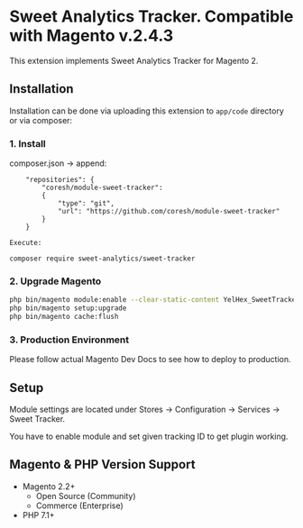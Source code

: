 # Sweet Analytics Tracker. Compatible with Magento v.2.4.3

This extension implements Sweet Analytics Tracker for Magento 2.

## Installation

Installation can be done via uploading this extension to `app/code` directory or via composer:

### 1. Install
composer.json -> append:
```
    "repositories": {
        "coresh/module-sweet-tracker":
        {
            "type": "git",
            "url": "https://github.com/coresh/module-sweet-tracker"
        }
    }
```

```
Execute:

composer require sweet-analytics/sweet-tracker
```

### 2. Upgrade Magento
```bash
php bin/magento module:enable --clear-static-content YelHex_SweetTracker
php bin/magento setup:upgrade
php bin/magento cache:flush
```

### 3. Production Environment
Please follow actual Magento Dev Docs to see how to deploy to production.

## Setup
Module settings are located under Stores -> Configuration -> Services -> Sweet Tracker.

You have to enable module and set given tracking ID to get plugin working. 

## Magento & PHP Version Support

* Magento 2.2+
  * Open Source (Community)
  * Commerce (Enterprise)
* PHP 7.1+
